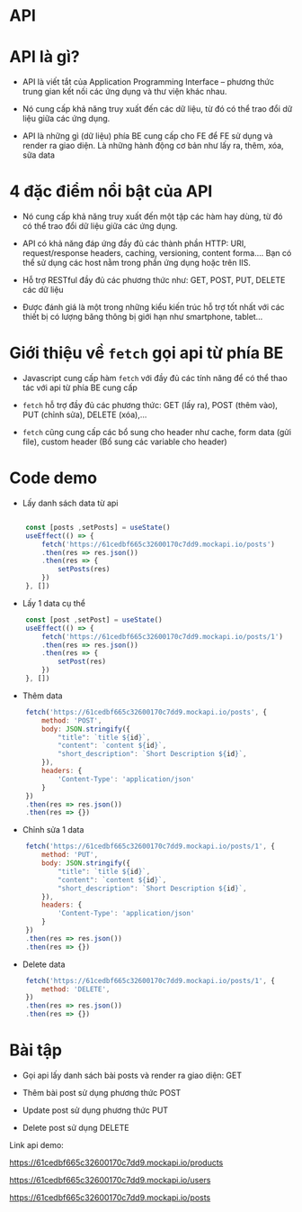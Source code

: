 # API

# API là gì?

- API là viết tắt của Application Programming Interface – phương thức trung gian kết nối các ứng dụng và thư viện khác nhau.

- Nó cung cấp khả năng truy xuất đến các dữ liệu, từ đó có thể trao đổi dữ liệu giữa các ứng dụng.

- API là những gì (dữ liệu) phía BE cung cấp cho FE để FE sử dụng và render ra giao diện. Là những hành động cơ bản như lấy ra, thêm, xóa, sữa data

# 4 đặc điểm nổi bật của API

- Nó cung cấp khả năng truy xuất đến một tập các hàm hay dùng, từ đó có thể trao đổi dữ liệu giữa các ứng dụng.

- API có khả năng đáp ứng đầy đủ các thành phần HTTP: URI, request/response headers, caching, versioning, content forma…. Bạn có thể sử dụng các host nằm trong phần ứng dụng hoặc trên IIS.

- Hỗ trợ RESTful đầy đủ các phương thức như: GET, POST, PUT, DELETE các dữ liệu

- Được đánh giá là một trong những kiểu kiến trúc hỗ trợ tốt nhất với các thiết bị có lượng băng thông bị giới hạn như smartphone, tablet…

# Giới thiệu về `fetch` gọi api từ phía BE

- Javascript cung cấp hàm `fetch` với đầy đủ các tính năng để có thể thao tác với api từ phía BE cung cấp

- `fetch` hỗ trợ đầy đủ các phương thức: GET (lấy ra), POST (thêm vào), PUT (chỉnh sửa), DELETE (xóa),...

- `fetch` cũng cung cấp các bổ sung cho header như cache, form data (gửi file), custom header (Bổ sung các variable cho header)

# Code demo

- Lấy danh sách data từ api

```jsx

    const [posts ,setPosts] = useState()
    useEffect(() => {
        fetch('https://61cedbf665c32600170c7dd9.mockapi.io/posts')
        .then(res => res.json())
        .then(res => {
            setPosts(res)
        })
    }, [])
```
- Lấy 1 data cụ thể
```jsx
    const [post ,setPost] = useState()
    useEffect(() => {
        fetch('https://61cedbf665c32600170c7dd9.mockapi.io/posts/1')
        .then(res => res.json())
        .then(res => {
            setPost(res)
        })
    }, [])
```
- Thêm data
```jsx
    fetch('https://61cedbf665c32600170c7dd9.mockapi.io/posts', {
        method: 'POST',
        body: JSON.stringify({
            "title": `title ${id}`,
            "content": `content ${id}`,
            "short_description": `Short Description ${id}`,
        }),
        headers: {
            'Content-Type': 'application/json'
        }
    })
    .then(res => res.json())
    .then(res => {})
```
- Chỉnh sửa 1 data
```jsx
    fetch('https://61cedbf665c32600170c7dd9.mockapi.io/posts/1', {
        method: 'PUT',
        body: JSON.stringify({
            "title": `title ${id}`,
            "content": `content ${id}`,
            "short_description": `Short Description ${id}`,
        }),
        headers: {
            'Content-Type': 'application/json'
        }
    })
    .then(res => res.json())
    .then(res => {})
```
- Delete data

```jsx
    fetch('https://61cedbf665c32600170c7dd9.mockapi.io/posts/1', {
        method: 'DELETE',
    })
    .then(res => res.json())
    .then(res => {})
```
# Bài tập

- Gọi api lấy danh sách bài posts và render ra giao diện: GET

- Thêm bài post sử dụng phương thức POST

- Update post sử dụng phương thức PUT

- Delete post sử dụng DELETE


Link api demo:

https://61cedbf665c32600170c7dd9.mockapi.io/products

https://61cedbf665c32600170c7dd9.mockapi.io/users

https://61cedbf665c32600170c7dd9.mockapi.io/posts
